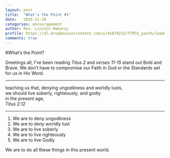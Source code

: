 ```yaml
---
layout: post
title:  "What's the Point #1"
date:   2015-11-29
categories: encouragement 
author: Rev. Lincoln Maharaj
profile: https://dl.dropboxusercontent.com/u/41879215/TTPCG_youth/leaders/lincoln.png
comments: true
---
```


#What’s the Point?

Greetings all, I’ve been reading *Titus 2* and *verses 11-15* stand out Bold and Brave.
We don’t have to compromise our Faith in God or the Standards set for us in His Word. 

>
------------------------------------------------
teaching us that, denying ungodliness and worldly lusts,  
we should live soberly, righteously, and godly  
in the present age,  
*Titus 2:12*  
>
------------------------------------------------

1.	We are to deny ungodliness
2.	We are to deny worldly lust
3.	We are to live soberly
4.	We are to live righteously 
5.	We are to live Godly

We are to do all these things in this present world.
